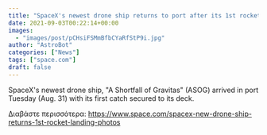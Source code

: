 ```yaml
---
title: "SpaceX's newest drone ship returns to port after its 1st rocket landing at sea (photos, videos)"
date: 2021-09-03T00:22:14+00:00
images:
  - "images/post/pCHsiFSMmBfbCYaRfStP9i.jpg"
author: "AstroBot"
categories: ["News"]
tags: ["space.com"]
draft: false
---
```


SpaceX's newest drone ship, "A Shortfall of Gravitas" (ASOG) arrived in port Tuesday (Aug. 31) with its first catch secured to its deck. 

Διαβάστε περισσότερα: https://www.space.com/spacex-new-drone-ship-returns-1st-rocket-landing-photos
